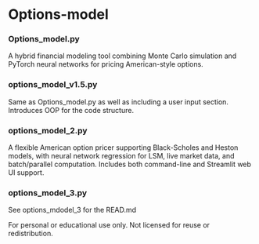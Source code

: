 # Options-model

### Options_model.py

A hybrid financial modeling tool combining Monte Carlo simulation and PyTorch neural networks for pricing American-style options.  



### options_model_v1.5.py

Same as Options_model.py as well as including a user input section. Introduces OOP for the code structure.



### options_model_2.py

A flexible American option pricer supporting Black-Scholes and Heston models,
with neural network regression for LSM, live market data, and batch/parallel computation.
Includes both command-line and Streamlit web UI support.

### options_model_3.py
See options_mdodel_3 for the READ.md

For personal or educational use only. Not licensed for reuse or redistribution.
